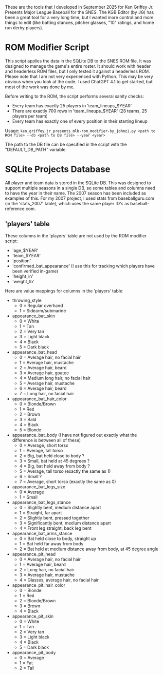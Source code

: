 These are the tools that I developed in September 2025 for Ken Griffey Jr. Presents Major League Baseball for the SNES.  The KGB Editor (by JG) has been a great tool for a very long time, but I wanted more control and more things to edit (like batting stances, pitcher glasses, "10" ratings, and home run derby players).


# ROM Modifier Script
This script applies the data in the SQLite DB to the SNES ROM file.  It was designed to manage the game's entire roster.  It should work with header and headerless ROM files, but I only tested it against a headerless ROM.
Please note that I am not very experienced with Python.  This may be very obvious when you look at the code.  I used ChatGPT 4.1 to get started, but most of the work was done by me.

Before writing to the ROM, the script performs several sanity checks:
- Every team has exactly 25 players in 'team_lineups_$YEAR'
- There are exactly 700 rows in 'team_lineups_$YEAR' (28 teams, 25 players per team)
- Every team has exactly one of every position in their starting lineup

Usage: `ken_griffey_jr_presents_mlb-rom_modifier-by_johnz1.py <path to ROM file> --db <path to DB file> --year <year>`

The path to the DB file can be specified in the script with the "DEFAULT_DB_PATH" variable.


# SQLite Projects Database
All player and team data is stored in the SQLite DB.  This was designed to support multiple seasons in a single DB, so some tables and columns need to have the year in their name.  The 2007 season has been included as examples of this.  For my 2007 project, I used stats from baseballguru.com (in the 'stats_2007' table), which uses the same player ID's as baseball-reference.com.

## 'players' table
These columns in the 'players' table are not used by the ROM modifier script:
- 'age_$YEAR'
- 'team_$YEAR'
- 'position'
- 'confirmed_bat_appearance' (I use this for tracking which players have been verified in-game)
- 'height_in'
- 'weight_lb'

Here are value mappings for columns in the 'players' table:
- throwing_style
  - 0 = Regular overhand
  - 1 = Sidearm/submarine
- appearance_bat_skin
  - 0 = White
  - 1 = Tan
  - 2 = Very tan
  - 3 = Light black
  - 4 = Black
  - 5 = Dark black
- appearance_bat_head
  - 0 = Average hair, no facial hair
  - 1 = Average hair, mustache
  - 2 = Average hair, beard
  - 3 = Average hair, goatee
  - 4 = Medium long hair, no facial hair
  - 5 = Average hair, mustache
  - 6 = Average hair, beard
  - 7 = Long hair, no facial hair
- appearance_bat_hair_color
  - 0 = Blonde/Brown
  - 1 = Red
  - 2 = Brown
  - 3 = Bald
  - 4 = Black
  - 5 = Blonde
- appearance_bat_body (I have not figured out exactly what the difference is between all of these)
  - 0 = Average, short torso
  - 1 = Average, tall torso
  - 2 = Big, bat held close to body ?
  - 3 = Small, bat held at 45 degrees ?
  - 4 = Big, bat held away from body ?
  - 5 = Average, tall torso (exactly the same as 1)
  - 6 = Small ?
  - 7 = Average, short torso (exactly the same as 0)
- appearance_bat_legs_size
  - 0 = Average
  - 1 = Small
- appearance_bat_legs_stance
  - 0 = Slightly bent, medium distance apart
  - 1 = Straight, far apart
  - 2 = Slightly bent, pressed together
  - 3 = Significantly bent, medium distance apart
  - 4 = Front leg straight, back leg bent
- appearance_bat_arms_stance
  - 0 = Bat held close to body, straight up
  - 1 = Bat held far away from body
  - 2 = Bat held at medium distance away from body, at 45 degree angle
- appearance_pit_head
  - 0 = Average hair, no facial hair
  - 1 = Average hair, beard
  - 2 = Long hair, no facial hair
  - 3 = Average hair, mustache
  - 4 = Glasses, average hair, no facial hair
- appearance_pit_hair_color
  - 0 = Blonde
  - 1 = Red
  - 2 = Blonde/Brown
  - 3 = Brown
  - 4 = Black
- appearance_pit_skin
  - 0 = White
  - 1 = Tan
  - 2 = Very tan
  - 3 = Light black
  - 4 = Black
  - 5 = Dark black
- appearance_pit_body
  - 0 = Average
  - 1 = Fat
  - 2 = Tall
